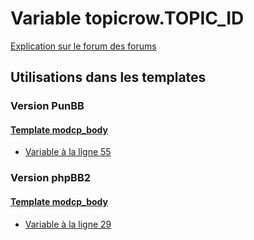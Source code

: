 # Variable topicrow.TOPIC_ID
[Explication sur le forum des forums](http://forum.forumactif.com/t294113-listing-des-variables#topicrow.TOPIC_ID)

## Utilisations dans les templates

### Version PunBB

#### [Template modcp_body](punbb/modcp_body.md)
* [Variable à la ligne 55](../punbb/modcp_body.tpl#L55)

### Version phpBB2

#### [Template modcp_body](subsilver/modcp_body.md)
* [Variable à la ligne 29](../subsilver/modcp_body.tpl#L29)